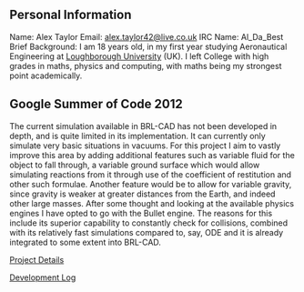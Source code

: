## Personal Information

Name: Alex Taylor
Email: alex.taylor42@live.co.uk
IRC Name: Al_Da_Best
Brief Background: I am 18 years old, in my first year studying
Aeronautical Engineering at [Loughborough
University](http://lboro.ac.uk/) (UK). I left College with high grades
in maths, physics and computing, with maths being my strongest point
academically.

## Google Summer of Code 2012

The current simulation available in BRL-CAD has not been developed in
depth, and is quite limited in its implementation. It can currently only
simulate very basic situations in vacuums. For this project I aim to
vastly improve this area by adding additional features such as variable
fluid for the object to fall through, a variable ground surface which
would allow simulating reactions from it through use of the coefficient
of restitution and other such formulae. Another feature would be to
allow for variable gravity, since gravity is weaker at greater distances
from the Earth, and indeed other large masses. After some thought and
looking at the available physics engines I have opted to go with the
Bullet engine. The reasons for this include its superior capability to
constantly check for collisions, combined with its relatively fast
simulations compared to, say, ODE and it is already integrated to some
extent into BRL-CAD.

[Project Details](User:Al_Da_Best/gsoc2012project.md)

[Development Log](User:Al_Da_Best/devlog.md)
